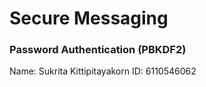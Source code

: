 # Secure Messaging

### Password Authentication (PBKDF2)

Name: Sukrita Kittipitayakorn ID: 6110546062